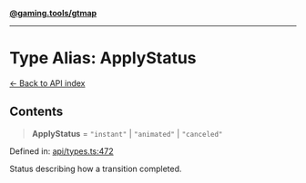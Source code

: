 [**@gaming.tools/gtmap**](README.md)

***

# Type Alias: ApplyStatus

[← Back to API index](./README.md)

## Contents

> **ApplyStatus** = `"instant"` \| `"animated"` \| `"canceled"`

Defined in: [api/types.ts:472](https://github.com/gamingtools/gt-map/blob/05d69e937e6093e14da4884825215d18bb9b0084/packages/gtmap/src/api/types.ts#L472)

Status describing how a transition completed.
